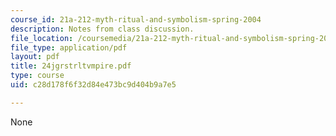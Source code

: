 ```yaml
---
course_id: 21a-212-myth-ritual-and-symbolism-spring-2004
description: Notes from class discussion.
file_location: /coursemedia/21a-212-myth-ritual-and-symbolism-spring-2004/c28d178f6f32d84e473bc9d404b9a7e5_24jgrstrltvmpire.pdf
file_type: application/pdf
layout: pdf
title: 24jgrstrltvmpire.pdf
type: course
uid: c28d178f6f32d84e473bc9d404b9a7e5

---
```

None